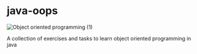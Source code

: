 # java-oops
![Object oriented programming (1)](https://user-images.githubusercontent.com/29815204/186382554-dd28e3ec-1515-4516-95f2-4522e8edd9b8.gif)


A collection of exercises and tasks to learn object oriented programming in java




